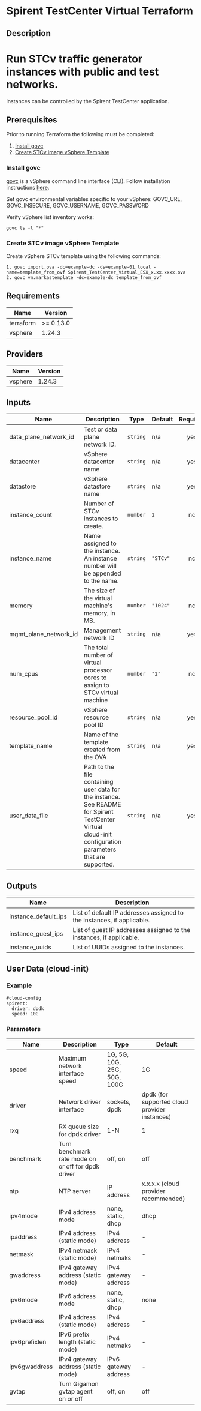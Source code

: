 # Spirent TestCenter Virtual Terraform

## Description
# Run STCv traffic generator instances with public and test networks. 

Instances can be controlled by the Spirent TestCenter application.

## Prerequisites

Prior to running Terraform the following must be completed:
1.  [Install govc](#install-govc)
2.  [Create STCv image vSphere Template](#create-stcv-image-vsphere-template)

### Install govc
[govc](https://github.com/vmware/govmomi/tree/master/govc) is a vSphere command line interface (CLI). Follow installation instructions [here](https://github.com/vmware/govmomi/tree/master/govc#Installation).

Set govc environmental variables specific to your vSphere: GOVC_URL, GOVC_INSECURE, GOVC_USERNAME, GOVC_PASSWORD

Verify vSphere list inventory works:
```
govc ls -l "*"
```

### Create STCv image vSphere Template
Create vSphere STCv template using the following commands:
```
1. govc import.ova -dc=example-dc -ds=example-01.local -name=template_from_ovf Spirent_TestCenter_Virtual_ESX_x.xx.xxxx.ova
2. govc vm.markastemplate -dc=example-dc template_from_ovf
```

<!-- BEGINNING OF PRE-COMMIT-TERRAFORM DOCS HOOK -->
## Requirements

| Name | Version |
|------|---------|
| terraform | >= 0.13.0 |
| vsphere | 1.24.3 |

## Providers

| Name | Version |
|------|---------|
| vsphere | 1.24.3 |

## Inputs

| Name | Description | Type | Default | Required |
|------|-------------|------|---------|:--------:|
| data\_plane\_network\_id | Test or data plane network ID. | `string` | n/a | yes |
| datacenter | vSphere datacenter name | `string` | n/a | yes |
| datastore | vSphere datastore name | `string` | n/a | yes |
| instance\_count | Number of STCv instances to create. | `number` | `2` | no |
| instance\_name | Name assigned to the instance.  An instance number will be appended to the name. | `string` | `"STCv"` | no |
| memory | The size of the virtual machine's memory, in MB. | `number` | `"1024"` | no |
| mgmt\_plane\_network\_id | Management network ID | `string` | n/a | yes |
| num\_cpus | The total number of virtual processor cores to assign to STCv virtual machine | `number` | `"2"` | no |
| resource\_pool\_id | vSphere resource pool ID | `string` | n/a | yes |
| template\_name | Name of the template created from the OVA | `string` | n/a | yes |
| user\_data\_file | Path to the file containing user data for the instance. See README for Spirent TestCenter Virtual cloud-init configuration parameters that are supported. | `string` | n/a | yes |

## Outputs

| Name | Description |
|------|-------------|
| instance\_default\_ips | List of default IP addresses assigned to the instances, if applicable. |
| instance\_guest\_ips | List of guest IP addresses assigned to the instances, if applicable. |
| instance\_uuids | List of UUIDs assigned to the instances. |

<!-- END OF PRE-COMMIT-TERRAFORM DOCS HOOK -->
## User Data (cloud-init)

### Example
```
#cloud-config
spirent:
  driver: dpdk
  speed: 10G
```

### Parameters

| Name | Description |  Type | Default
|------|-------------|-------------|-------------
| speed | Maximum network interface speed | 1G, 5G, 10G, 25G, 50G, 100G | 1G
| driver | Network driver interface | sockets, dpdk | dpdk (for supported cloud provider instances)
| rxq | RX queue size for dpdk driver | 1-N | 1
| benchmark | Turn benchmark rate mode on or off for dpdk driver| off, on | off
| ntp | NTP server | IP address | x.x.x.x (cloud provider recommended)
| ipv4mode | IPv4 address mode | none, static, dhcp | dhcp
| ipaddress | IPv4 address (static mode) | IPv4 address | -
| netmask | IPv4 netmask (static mode) | IPv4 netmaks | -
| gwaddress | IPv4 gateway address (static mode) | IPv4 gateway address | -
| ipv6mode | IPv6 address mode | none, static, dhcp | none
| ipv6address | IPv4 address (static mode) | IPv4 address | -
| ipv6prefixlen | IPv6 prefix length (static mode) | IPv4 netmaks | -
| ipv6gwaddress | IPv4 gateway address (static mode) | IPv6 gateway address | -
| gvtap | Turn Gigamon gvtap agent on or off| off, on | off

